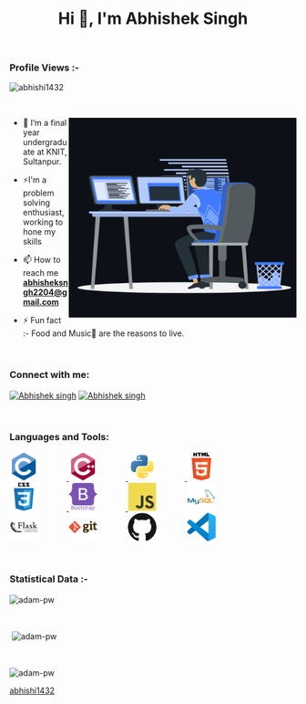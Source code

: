 <h1 align="center">Hi 👋, I'm Abhishek Singh</h1>

<br>

<p align="right">
<h3>Profile Views :-</h3> <img
    src="https://komarev.com/ghpvc/?username=abhishi1432&label=Profile%20views&color=0e75b6&style=flat"
    alt="abhishi1432" />
</p>

<br>

<p><img align="right" src="./animation_500_kxa883sd.gif" alt="abhishi1432" height="350px" width="400px" /></p>

<!-- <p><img align="right" src="https://github.com/abhishi1432/README.md/blob/main/animation_500_kxa883sd.gif" alt="abhishi1432" height="200px" /></p> -->


- 🌱 I’m a final year undergraduate at KNIT, Sultanpur.

- ⚡I'm a problem solving enthusiast, working to hone my skills

- 📫 How to reach me **abhisheksngh2204@gmail.com**

- ⚡ Fun fact :- Food and Music🎵 are the reasons to live.

<br>

<h3 align="left">Connect with me:</h3>
<p align="left">
    <a href="https://www.linkedin.com/in/abhishi/" target="blank"><img align="center"
            src="https://raw.githubusercontent.com/rahuldkjain/github-profile-readme-generator/master/src/images/icons/Social/linked-in-alt.svg"
            alt="Abhishek singh" height="30" width="40" /></a>
    <a href="https://www.facebook.com/profile.php?id=100002571499703" target="blank"><img align="center"
            src="https://raw.githubusercontent.com/rahuldkjain/github-profile-readme-generator/master/src/images/icons/Social/facebook.svg"
            alt="Abhishek singh" height="30" width="40" /></a>
    <!--   <a href="https://instagram.com/_._.adam._" target="blank"><img align="center"
      src="https://raw.githubusercontent.com/rahuldkjain/github-profile-readme-generator/master/src/images/icons/Social/instagram.svg"
      alt="_._.adam._" height="30" width="40" /></a>
  <a href="https://www.hackerrank.com/adampithewan" target="blank"><img align="center"
      src="https://raw.githubusercontent.com/rahuldkjain/github-profile-readme-generator/master/src/images/icons/Social/hackerrank.svg"
      alt="adampithewan" height="30" width="40" /></a>
 <a href="https://twitter.com/adam_pithenwala" target="blank"><img align="center"
      src="https://raw.githubusercontent.com/rahuldkjain/github-profile-readme-generator/master/src/images/icons/Social/twitter.svg"
      alt="adampithewan" height="30" width="40" /></a> -->
</p>

<br>

<h3 align="left">Languages and Tools:</h3>
 <p align="left">

<a href="https://www.cprogramming.com/" target="_blank" rel="noreferrer"> <img
        src="https://raw.githubusercontent.com/devicons/devicon/master/icons/c/c-original.svg" alt="c" width="50"
        height="50" style="margin-right: 50px"/> </a>
<a href="https://www.w3schools.com/cpp/" target="_blank" rel="noreferrer">
    <img src="https://raw.githubusercontent.com/devicons/devicon/master/icons/cplusplus/cplusplus-original.svg"
        alt="cplusplus" width="50" height="50" style="margin-right: 50px"/>
</a> <a href="https://www.w3schools.com/python/" target="_blank" rel="noreferrer">
    <img src="https://raw.githubusercontent.com/devicons/devicon/master/icons/python/python-original.svg" alt="python"
        width="50" height="50" style="margin-right: 50px"/> </a>
<a href="https://www.w3schools.com/html/" target="_blank" rel="noreferrer">
    <img src="https://raw.githubusercontent.com/devicons/devicon/master/icons/html5/html5-original-wordmark.svg"
        alt="html5" width="50" height="50" style="margin-right: 50px"/> </a>
<a href="https://www.w3schools.com/css/" target="_blank" rel="noreferrer"> <img
        src="https://raw.githubusercontent.com/devicons/devicon/master/icons/css3/css3-original-wordmark.svg" alt="css3"
        width="50" height="50" style="margin-right: 50px"/> </a>
<a href="https://www.w3.org/bootstrap/" target="_blank" rel="noreferrer">
    <img src="https://raw.githubusercontent.com/devicons/devicon/master/icons/bootstrap/bootstrap-plain-wordmark.svg"
        alt="bootstrap" width="50" height="50" style="margin-right: 50px"/> </a>
<img src="https://raw.githubusercontent.com/devicons/devicon/master/icons/javascript/javascript-original.svg"
    alt="javascript" width="50" height="50" style="margin-right: 50px"/> </a>
<a href="https://www.mysql.com/" target="_blank" rel="noreferrer">
    <img src="https://raw.githubusercontent.com/devicons/devicon/master/icons/mysql/mysql-original-wordmark.svg"
        alt="mysql" width="50" height="50" style="margin-right: 50px"/> </a>
<img alt="HTML5" width="50" height="50"
    src="https://raw.githubusercontent.com/github/explore/80688e429a7d4ef2fca1e82350fe8e3517d3494d/topics/flask/flask.png" style="margin-right: 50px" />
<img alt="Git" width="50" height="50" style="margin-right: 50px"
    src="https://raw.githubusercontent.com/github/explore/80688e429a7d4ef2fca1e82350fe8e3517d3494d/topics/git/git.png" />
<img alt="GitHub" width="50" height="50" style="margin-right: 50px"
    src="https://raw.githubusercontent.com/github/explore/78df643247d429f6cc873026c0622819ad797942/topics/github/github.png" />
<img alt="Visual Studio Code" width="50" height="50" style="margin-right: 50px"
    src="https://raw.githubusercontent.com/github/explore/80688e429a7d4ef2fca1e82350fe8e3517d3494d/topics/visual-studio-code/visual-studio-code.png" />
 </p>
<br>

<h3>Statistical Data :-</h3>
<p><img align="center"
        src="https://github-readme-stats.vercel.app/api/top-langs?username=abhishi1432&show_icons=true&locale=en&bg_color=0d1117&text_color=ffffff&layout=compact"
        alt="adam-pw" bg_color=#808080 /></p>

<br>

<p>&nbsp;<img align="center"
        src="https://github-readme-stats.vercel.app/api?username=abhishi1432&show_icons=true&locale=en&bg_color=0d1117&text_color=ffffff&repo=convoychat"
        alt="adam-pw" /></p>

<br>

<p><img align="center"
        src="https://github-readme-streak-stats.herokuapp.com/?user=abhishi1432&theme=dark&background=0d1117&date_format=M%20j%5B%2C%20Y%5D"
        alt="adam-pw" /></p>


[abhishi1432](https://github.com/abhishi1432)

